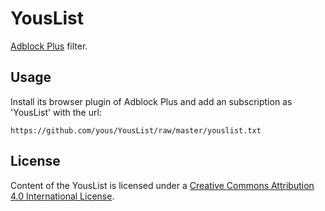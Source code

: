 # YousList

[Adblock Plus][] filter.

[Adblock Plus]: https://adblockplus.org/

## Usage

Install its browser plugin of Adblock Plus and add an subscription as 'YousList' with the url:

```
https://github.com/yous/YousList/raw/master/youslist.txt
```

## License

Content of the YousList is licensed under a [Creative Commons Attribution 4.0 International License](http://creativecommons.org/licenses/by/4.0/).

